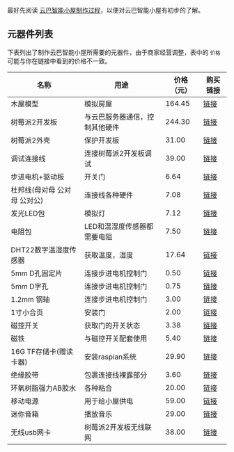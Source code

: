 最好先阅读 [云巴智能小屋制作过程](https://github.com/yunbademo/yunba-smarthome/blob/master/doc/how_to_make.md)，以便对云巴智能小屋有初步的了解。

元器件列表
--------

下表列出了制作云巴智能小屋所需要的元器件，由于商家经营调整，表中的 `价格` 可能与你在链接中看到的价格不一致。

| 名称 | 用途 | 价格（元） | 购买链接 |
|--------|--------|--------|--------|
| 木屋模型 | 模拟房屋 | 164.45 | [链接](https://item.taobao.com/item.htm?id=37934840529) |
| 树莓派2开发板 | 与云巴服务器通信，控制其他硬件 | 244.30 | [链接](https://item.taobao.com/item.htm?id=45557521736)
| 树莓派2外壳 | 保护开发板 | 31.00 | [链接](https://item.taobao.com/item.htm?id=45576728255) |
| 调试连接线 | 连接树莓派2开发板调试 | 39.00 | [链接](https://item.taobao.com/item.htm?id=45500718004) |
| 步进电机+驱动板 | 开关门 | 6.64 | [链接](https://detail.tmall.com/item.htm?id=41213371920) |
| 杜邦线(母对母 公对母 公对公)| 连接线各种硬件 | 7.08 | [链接](https://detail.tmall.com/item.htm?id=41254478179) |
| 发光LED包 | 模拟灯 | 7.12 | [链接](https://detail.tmall.com/item.htm?id=41254709745) |
| 电阻包 | LED和温湿度传感器都需要电阻 | 7.50 | [链接](https://detail.tmall.com/item.htm?id=41286408044) |
| DHT22数字温湿度传感器| 获取温度，湿度 | 17.64 | [链接](https://detail.tmall.com/item.htm?id=42895406017) |
| 5mm D孔固定片 | 连接步进电机控制门 | 0.50 | [链接](https://item.taobao.com/item.htm?id=45603286088) |
| 5mm D字孔 | 连接步进电机控制门 | 0.75 | [链接](https://item.taobao.com/item.htm?id=44575851479) |
| 1.2mm 钢轴 | 连接步进电机控制门 | 3.00 | [链接](https://item.taobao.com/item.htm?id=40171015576) |
| 1寸小合页 | 安装门 | 2.00 | [链接](https://item.taobao.com/item.htm?id=522574177826) |
| 磁控开关 | 获取门的开关状态 | 3.38 | [链接](https://detail.tmall.com/item.htm?id=41210762746) |
| 磁铁 | 与磁控开关配套使用 | 5.40 | [链接](http://item.jd.com/10016693862.html) |
| 16G TF存储卡(赠读卡器) | 安装raspian系统 | 29.90 | [链接](http://item.jd.com/2089986.html) |
| 绝缘胶带 | 包裹连接线裸露部分 | 3.60 | [链接](http://item.jd.com/1390205450.html) |
| 环氧树脂强力AB胶水 | 各种粘合 | 20.00 | [链接](http://item.jd.com/1453403449.html) |
| 移动电源 | 用于给小屋供电 | 59.00 | [链接](http://item.jd.com/1300897.html) |
| 迷你音箱 | 播放音乐 | 29.00 | [链接](http://item.jd.com/1504164.html) |
| 无线usb网卡 | 树莓派2开发板无线联网 | 38.00 | [链接](http://item.jd.com/1646214269.html) |
